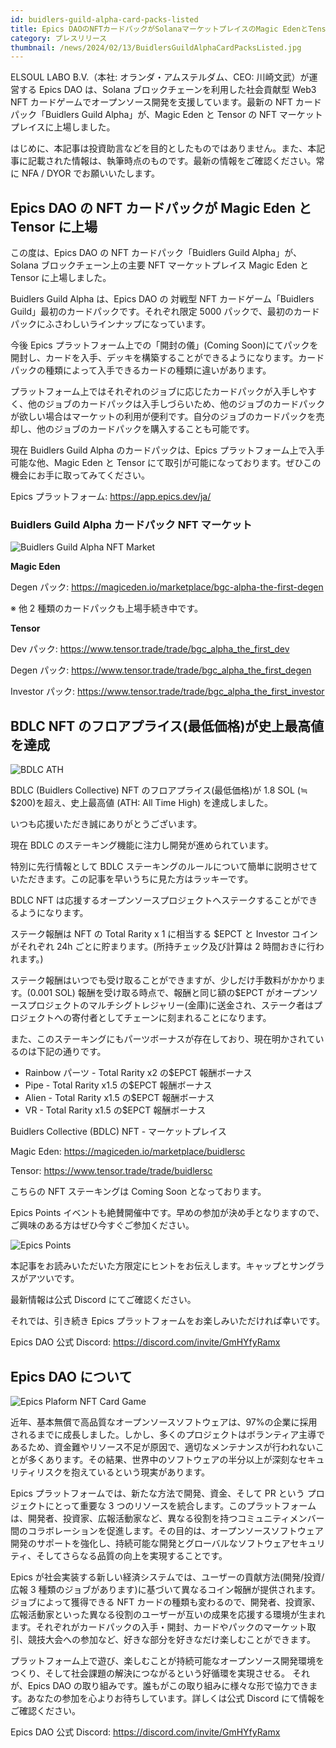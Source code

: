 ```yaml
---
id: buidlers-guild-alpha-card-packs-listed
title: Epics DAOのNFTカードパックがSolanaマーケットプレイスのMagic EdenとTensorに上場
category: プレスリリース
thumbnail: /news/2024/02/13/BuidlersGuildAlphaCardPacksListed.jpg
---
```


ELSOUL LABO B.V.（本社: オランダ・アムステルダム、CEO: 川崎文武）が運営する
Epics DAO は、Solana ブロックチェーンを利用した社会貢献型 Web3 NFT
カードゲームでオープンソース開発を支援しています。最新の NFT
カードパック「Buidlers Guild Alpha」が、Magic Eden と Tensor の NFT
マーケットプレイスに上場しました。

はじめに、本記事は投資助言などを目的としたものではありません。また、本記事に記載された情報は、執筆時点のものです。最新の情報をご確認ください。常に
NFA / DYOR でお願いいたします。

## Epics DAO の NFT カードパックが Magic Eden と Tensor に上場

この度は、Epics DAO の NFT カードパック「Buidlers Guild Alpha」が、Solana
ブロックチェーン上の主要 NFT マーケットプレイス Magic Eden と Tensor
に上場しました。

Buidlers Guild Alpha は、Epics DAO の 対戦型 NFT カードゲーム「Buidlers
Guild」最初のカードパックです。それぞれ限定 5000
パックで、最初のカードパックにふさわしいラインナップになっています。

今後 Epics プラットフォーム上での「開封の儀」(Coming
Soon)にてパックを開封し、カードを入手、デッキを構築することができるようになります。カードパックの種類によって入手できるカードの種類に違いがあります。

プラットフォーム上ではそれぞれのジョブに応じたカードパックが入手しやすく、他のジョブのカードパックは入手しづらいため、他のジョブのカードパックが欲しい場合はマーケットの利用が便利です。自分のジョブのカードパックを売却し、他のジョブのカードパックを購入することも可能です。

現在 Buidlers Guild Alpha のカードパックは、Epics
プラットフォーム上で入手可能な他、Magic Eden と Tensor
にて取引が可能になっております。ぜひこの機会にお手に取ってみてください。

Epics プラットフォーム: https://app.epics.dev/ja/

### Buidlers Guild Alpha カードパック NFT マーケット

![Buidlers Guild Alpha NFT Market](/news/2024/02/13/BuidlersGuildCardPackME.jpg)

**Magic Eden**

Degen パック: https://magiceden.io/marketplace/bgc-alpha-the-first-degen

※ 他 2 種類のカードパックも上場手続き中です。

**Tensor**

Dev パック: https://www.tensor.trade/trade/bgc_alpha_the_first_dev

Degen パック: https://www.tensor.trade/trade/bgc_alpha_the_first_degen

Investor パック: https://www.tensor.trade/trade/bgc_alpha_the_first_investor

## BDLC NFT のフロアプライス(最低価格)が史上最高値を達成

![BDLC ATH](/news/2024/02/13/BDLCFPATH.jpg)

BDLC (Buidlers Collective) NFT のフロアプライス(最低価格)が 1.8 SOL (≒
$200)を超え、史上最高値 (ATH: All Time High) を達成しました。

いつも応援いただき誠にありがとうございます。

現在 BDLC のステーキング機能に注力し開発が進められています。

特別に先行情報として BDLC
ステーキングのルールについて簡単に説明させていただきます。この記事を早いうちに見た方はラッキーです。

BDLC NFT
は応援するオープンソースプロジェクトへステークすることができるようになります。

ステーク報酬は NFT の Total Rarity x 1 に相当する $EPCT と Investor
コインがそれぞれ 24h ごとに貯まります。(所持チェック及び計算は 2
時間おきに行われます。)

ステーク報酬はいつでも受け取ることができますが、少しだけ手数料がかかります。(0.001
SOL) 報酬を受け取る時点で、報酬と同じ額の$EPCT
がオープンソースプロジェクトのマルチシグトレジャリー(金庫)に送金され、ステーク者はプロジェクトへの寄付者としてチェーンに刻まれることになります。

また、このステーキングにもパーツボーナスが存在しており、現在明かされているのは下記の通りです。

- Rainbow パーツ - Total Rarity x2 の$EPCT 報酬ボーナス
- Pipe - Total Rarity x1.5 の$EPCT 報酬ボーナス
- Alien - Total Rarity x1.5 の$EPCT 報酬ボーナス
- VR - Total Rarity x1.5 の$EPCT 報酬ボーナス

Buidlers Collective (BDLC) NFT - マーケットプレイス

Magic Eden: https://magiceden.io/marketplace/buidlersc

Tensor: https://www.tensor.trade/trade/buidlersc

こちらの NFT ステーキングは Coming Soon となっております。

Epics Points
イベントも絶賛開催中です。早めの参加が決め手となりますので、ご興味のある方はぜひ今すぐご参加ください。

![Epics Points](/news/2024/02/10/EpicsPointsEvent2ndStagePaceUp.jpg)

本記事をお読みいただいた方限定にヒントをお伝えします。キャップとサングラスがアツいです。

最新情報は公式 Discord にてご確認ください。

それでは、引き続き Epics プラットフォームをお楽しみいただければ幸いです。

Epics DAO 公式 Discord: https://discord.com/invite/GmHYfyRamx

## Epics DAO について

![Epics Plaform NFT Card Game](/news/2023/12/01/EpicsPlatformJA.png)

近年、基本無償で高品質なオープンソースソフトウェアは、97%の企業に採用されるまでに成長しました。しかし、多くのプロジェクトはボランティア主導であるため、資金難やリソース不足が原因で、適切なメンテナンスが行われないことが多くあります。その結果、世界中のソフトウェアの半分以上が深刻なセキュリティリスクを抱えているという現実があります。

Epics プラットフォームでは、新たな方法で開発、資金、そして PR という
プロジェクトにとって重要な 3
つのリソースを統合します。このプラットフォームは、開発者、投資家、広報活動家など、異なる役割を持つコミュニティメンバー間のコラボレーションを促進します。その目的は、オープンソースソフトウェア開発のサポートを強化し、持続可能な開発とグローバルなソフトウェアセキュリティ、そしてさらなる品質の向上を実現することです。

Epics が社会実装する新しい経済システムでは、ユーザーの貢献方法(開発/投資/広報 3
種類のジョブがあります)に基づいて異なるコイン報酬が提供されます。ジョブによって獲得できる
NFT
カードの種類も変わるので、開発者、投資家、広報活動家といった異なる役割のユーザーが互いの成果を応援する環境が生まれます。それぞれがカードパックの入手・開封、カードやパックのマーケット取引、競技大会への参加など、好きな部分を好きなだけ楽しむことができます。

プラットフォーム上で遊び、楽しむことが持続可能なオープンソース開発環境をつくり、そして社会課題の解決につながるという好循環を実現させる。
それが、Epics DAO
の取り組みです。誰もがこの取り組みに様々な形で協力できます。あなたの参加を心よりお待ちしています。詳しくは公式
Discord にて情報をご確認ください。

Epics DAO 公式 Discord: https://discord.com/invite/GmHYfyRamx
